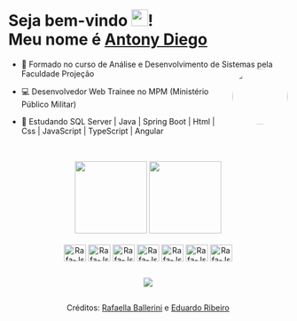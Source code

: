 
<h1 align="left">Seja bem-vindo <img src="https://raw.githubusercontent.com/kaueMarques/kaueMarques/master/hi.gif" height="30px">!<br> Meu nome é  
    <a href="https://www.linkedin.com/in/antony-diego/">Antony Diego</a></h1>
 


<div>
  
  
- 📗 Formado no curso de Análise e Desenvolvimento de Sistemas pela Faculdade Projeção
  <img align="right" height="100" style="border-radius:50px;" src="https://clubedosgeeks.com.br/wp-content/uploads/2016/01/dormrm.gif">
- 💻 Desenvolvedor Web Trainee no MPM (Ministério Público Militar)
- 📙 Estudando SQL Server | Java | Spring Boot | Html | Css | JavaScript | TypeScript | Angular
 
  ##
  
<div style="display: inline_block" align="center"><br>
   <img height="130em" src="https://github-readme-stats.vercel.app/api?username=antonybsb&show_icons=true&theme=merko&include_all_commits=true&count_private=true"/>
  <img height="130em" src="https://github-readme-stats.vercel.app/api/top-langs/?username=antonybsb&layout=compact&langs_count=7&theme=merko"/>
  </div>
  <br>


<div align="center">
  
 
    
  <img align="center" alt="Rafa-Js" height="30" width="40" src="https://cdn.jsdelivr.net/gh/devicons/devicon/icons/java/java-original.svg">
  <img align="center" alt="Rafa-Js" height="30" width="40" src="https://cdn.jsdelivr.net/gh/devicons/devicon/icons/spring/spring-original.svg">
  <img align="center" alt="Rafa-Js" height="30" width="40" src="https://cdn.jsdelivr.net/gh/devicons/devicon/icons/html5/html5-original.svg">
  <img align="center" alt="Rafa-Js" height="30" width="40" src="https://cdn.jsdelivr.net/gh/devicons/devicon/icons/css3/css3-original.svg">
  <img align="center" alt="Rafa-Js" height="30" width="40" src="https://cdn.jsdelivr.net/gh/devicons/devicon/icons/javascript/javascript-original.svg">
  <img align="center" alt="Rafa-Js" height="30" width="40" src="https://cdn.jsdelivr.net/gh/devicons/devicon/icons/typescript/typescript-original.svg">
  <img align="center" alt="Rafa-Js" height="30" width="40" src="https://cdn.jsdelivr.net/gh/devicons/devicon/icons/angularjs/angularjs-original.svg">
    
</div>

##

<div align="center">
  <a href="https://www.linkedin.com/in/antony-diego" target="_blank"><img src="https://img.shields.io/badge/-LinkedIn-%230077B5?style=for-the-badge&logo=linkedin&logoColor=white" target="_blank"></a> 
  
##
    
  
  
</div>
  
<div align="center">
  <p>Créditos: 
    <a href="https://github.com/rafaballerini">Rafaella Ballerini</a> e <a href="https://github.com/duribeiro">Eduardo Ribeiro</a> </p>
</div>


